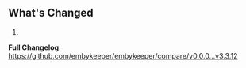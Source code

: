 ## What's Changed

1.

**Full Changelog**: https://github.com/embykeeper/embykeeper/compare/v0.0.0...v3.3.12

